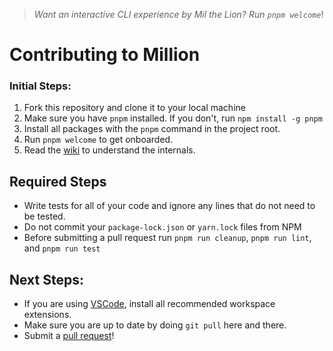 > _Want an interactive CLI experience by Mil the Lion? Run `pnpm welcome`_!

# Contributing to Million

### Initial Steps:

1. Fork this repository and clone it to your local machine
2. Make sure you have `pnpm` installed. If you don't, run `npm install -g pnpm`
3. Install all packages with the `pnpm` command in the project root.
4. Run `pnpm welcome` to get onboarded.
5. Read the [wiki](https://github.com/aidenybai/million/wiki) to understand the internals.

## Required Steps

- Write tests for all of your code and ignore any lines that do not need to be tested.
- Do not commit your `package-lock.json` or `yarn.lock` files from NPM
- Before submitting a pull request run `pnpm run cleanup`, `pnpm run lint`, and `pnpm run test`

## Next Steps:

- If you are using [VSCode](https://code.visualstudio.com/), install all recommended workspace extensions.
- Make sure you are up to date by doing `git pull` here and there.
- Submit a [pull request](https://github.com/aidenybai/million/pulls)!
